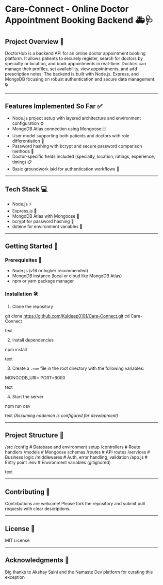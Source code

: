 # Care-Connect - Online Doctor Appointment Booking Backend 🚑🩺

## Project Overview 📝

DoctorHub is a backend API for an online doctor appointment booking platform. It allows patients to securely register, search for doctors by specialty or location, and book appointments in real-time. Doctors can manage their profiles, set availability, view appointments, and add prescription notes. The backend is built with Node.js, Express, and MongoDB focusing on robust authentication and secure data management. 🔒

---

## Features Implemented So Far ✅

- Node.js project setup with layered architecture and environment configuration ⚙️  
- MongoDB Atlas connection using Mongoose 🗄️  
- User model supporting both patients and doctors with role differentiation 👥  
- Password hashing with bcrypt and secure password comparison methods 🔐  
- Doctor-specific fields included (specialty, location, ratings, experience, timing) 📋  
- Basic groundwork laid for authentication workflows 🔧

---

## Tech Stack 💻

- Node.js ⚡  
- Express.js 🚀  
- MongoDB Atlas with Mongoose 🐘  
- bcrypt for password hashing 🔑  
- dotenv for environment variables 🌿

---

## Getting Started 🚀

### Prerequisites 🎯

- Node.js (v16 or higher recommended)  
- MongoDB instance (local or cloud like MongoDB Atlas)  
- npm or yarn package manager

### Installation 🛠️

1. Clone the repository  

git clone https://github.com/Kuldeep0101/Care-Connect.git
cd Care-Connect

text

2. Install dependencies  

npm install

text

3. Create a `.env` file in the root directory with the following variables:  

MONGODB_URI=
PORT=8000

text

4. Start the server  

npm run dev

text
*(Assuming nodemon is configured for development)*

---

## Project Structure 📂

/src
/config # Database and environment setup
/controllers # Route handlers
/models # Mongoose schemas
/routes # API routes
/services # Business logic
/middlewares # Auth, error handling, validation
/app.js # Entry point
.env # Environment variables (gitignored)

text

---

## Contributing 🤝

Contributions are welcome! Please fork the repository and submit pull requests with clear descriptions.

---

## License 📄

MIT License

---

## Acknowledgments 🙏

Big thanks to Akshay Saini and the Namaste Dev platform for curating this exception